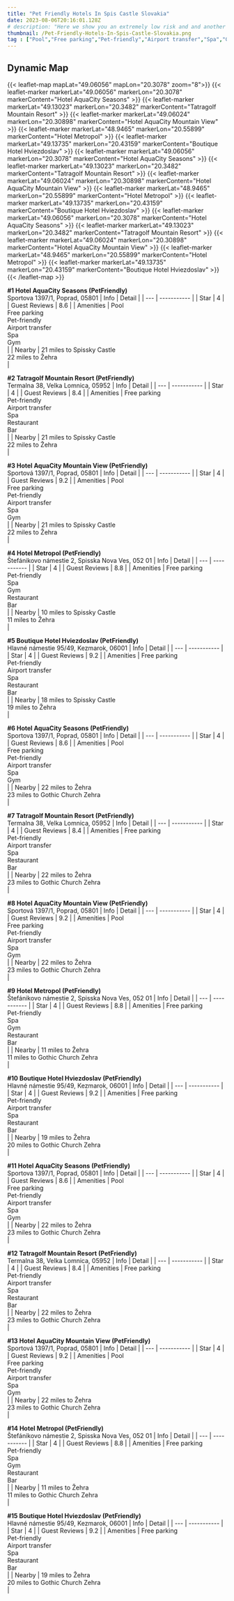 ```yaml
---
title: "Pet Friendly Hotels In Spis Castle Slovakia"
date: 2023-08-06T20:16:01.128Z
# description: "Here we show you an extremely low risk and and another medium risk approach to earn passive income "
thumbnail: /Pet-Friendly-Hotels-In-Spis-Castle-Slovakia.png
tag : ["Pool","Free parking","Pet-friendly","Airport transfer","Spa","Gym","Restaurant","Bar"]
---
```


## Dynamic Map
{{< leaflet-map  mapLat="49.06056" mapLon="20.3078" zoom="8">}}
    {{< leaflet-marker markerLat="49.06056" markerLon="20.3078" markerContent="Hotel AquaCity Seasons" >}}
    {{< leaflet-marker markerLat="49.13023" markerLon="20.3482" markerContent="Tatragolf Mountain Resort" >}}
    {{< leaflet-marker markerLat="49.06024" markerLon="20.30898" markerContent="Hotel AquaCity Mountain View" >}}
    {{< leaflet-marker markerLat="48.9465" markerLon="20.55899" markerContent="Hotel Metropol" >}}
    {{< leaflet-marker markerLat="49.13735" markerLon="20.43159" markerContent="Boutique Hotel Hviezdoslav" >}}
    {{< leaflet-marker markerLat="49.06056" markerLon="20.3078" markerContent="Hotel AquaCity Seasons" >}}
    {{< leaflet-marker markerLat="49.13023" markerLon="20.3482" markerContent="Tatragolf Mountain Resort" >}}
    {{< leaflet-marker markerLat="49.06024" markerLon="20.30898" markerContent="Hotel AquaCity Mountain View" >}}
    {{< leaflet-marker markerLat="48.9465" markerLon="20.55899" markerContent="Hotel Metropol" >}}
    {{< leaflet-marker markerLat="49.13735" markerLon="20.43159" markerContent="Boutique Hotel Hviezdoslav" >}}
    {{< leaflet-marker markerLat="49.06056" markerLon="20.3078" markerContent="Hotel AquaCity Seasons" >}}
    {{< leaflet-marker markerLat="49.13023" markerLon="20.3482" markerContent="Tatragolf Mountain Resort" >}}
    {{< leaflet-marker markerLat="49.06024" markerLon="20.30898" markerContent="Hotel AquaCity Mountain View" >}}
    {{< leaflet-marker markerLat="48.9465" markerLon="20.55899" markerContent="Hotel Metropol" >}}
    {{< leaflet-marker markerLat="49.13735" markerLon="20.43159" markerContent="Boutique Hotel Hviezdoslav" >}}
{{< /leaflet-map >}}


**#1 Hotel AquaCity Seasons (PetFriendly)**<br>Sportova 1397/1, Poprad, 05801
| Info | Detail |
| --- | ----------- |
| Star | 4 |
| Guest Reviews | 8.6 |
| Amenities | Pool<br>Free parking<br>Pet-friendly<br>Airport transfer<br>Spa<br>Gym<br> |
| Nearby | 21 miles to Spissky Castle<br>22 miles to Žehra<br> |

**#2 Tatragolf Mountain Resort (PetFriendly)**<br>Termalna 38, Velka Lomnica, 05952
| Info | Detail |
| --- | ----------- |
| Star | 4 |
| Guest Reviews | 8.4 |
| Amenities | Free parking<br>Pet-friendly<br>Airport transfer<br>Spa<br>Restaurant<br>Bar<br> |
| Nearby | 21 miles to Spissky Castle<br>22 miles to Žehra<br> |

**#3 Hotel AquaCity Mountain View (PetFriendly)**<br>Sportová 1397/1, Poprad, 05801
| Info | Detail |
| --- | ----------- |
| Star | 4 |
| Guest Reviews | 9.2 |
| Amenities | Pool<br>Free parking<br>Pet-friendly<br>Airport transfer<br>Spa<br>Gym<br> |
| Nearby | 21 miles to Spissky Castle<br>22 miles to Žehra<br> |

**#4 Hotel Metropol (PetFriendly)**<br>Štefánikovo námestie 2, Spisska Nova Ves, 052 01
| Info | Detail |
| --- | ----------- |
| Star | 4 |
| Guest Reviews | 8.8 |
| Amenities | Free parking<br>Pet-friendly<br>Spa<br>Gym<br>Restaurant<br>Bar<br> |
| Nearby | 10 miles to Spissky Castle<br>11 miles to Žehra<br> |

**#5 Boutique Hotel Hviezdoslav (PetFriendly)**<br>Hlavné námestie 95/49, Kezmarok, 06001
| Info | Detail |
| --- | ----------- |
| Star | 4 |
| Guest Reviews | 9.2 |
| Amenities | Free parking<br>Pet-friendly<br>Airport transfer<br>Spa<br>Restaurant<br>Bar<br> |
| Nearby | 18 miles to Spissky Castle<br>19 miles to Žehra<br> |

**#6 Hotel AquaCity Seasons (PetFriendly)**<br>Sportova 1397/1, Poprad, 05801
| Info | Detail |
| --- | ----------- |
| Star | 4 |
| Guest Reviews | 8.6 |
| Amenities | Pool<br>Free parking<br>Pet-friendly<br>Airport transfer<br>Spa<br>Gym<br> |
| Nearby | 22 miles to Žehra<br>23 miles to Gothic Church Zehra<br> |

**#7 Tatragolf Mountain Resort (PetFriendly)**<br>Termalna 38, Velka Lomnica, 05952
| Info | Detail |
| --- | ----------- |
| Star | 4 |
| Guest Reviews | 8.4 |
| Amenities | Free parking<br>Pet-friendly<br>Airport transfer<br>Spa<br>Restaurant<br>Bar<br> |
| Nearby | 22 miles to Žehra<br>23 miles to Gothic Church Zehra<br> |

**#8 Hotel AquaCity Mountain View (PetFriendly)**<br>Sportová 1397/1, Poprad, 05801
| Info | Detail |
| --- | ----------- |
| Star | 4 |
| Guest Reviews | 9.2 |
| Amenities | Pool<br>Free parking<br>Pet-friendly<br>Airport transfer<br>Spa<br>Gym<br> |
| Nearby | 22 miles to Žehra<br>23 miles to Gothic Church Zehra<br> |

**#9 Hotel Metropol (PetFriendly)**<br>Štefánikovo námestie 2, Spisska Nova Ves, 052 01
| Info | Detail |
| --- | ----------- |
| Star | 4 |
| Guest Reviews | 8.8 |
| Amenities | Free parking<br>Pet-friendly<br>Spa<br>Gym<br>Restaurant<br>Bar<br> |
| Nearby | 11 miles to Žehra<br>11 miles to Gothic Church Zehra<br> |

**#10 Boutique Hotel Hviezdoslav (PetFriendly)**<br>Hlavné námestie 95/49, Kezmarok, 06001
| Info | Detail |
| --- | ----------- |
| Star | 4 |
| Guest Reviews | 9.2 |
| Amenities | Free parking<br>Pet-friendly<br>Airport transfer<br>Spa<br>Restaurant<br>Bar<br> |
| Nearby | 19 miles to Žehra<br>20 miles to Gothic Church Zehra<br> |

**#11 Hotel AquaCity Seasons (PetFriendly)**<br>Sportova 1397/1, Poprad, 05801
| Info | Detail |
| --- | ----------- |
| Star | 4 |
| Guest Reviews | 8.6 |
| Amenities | Pool<br>Free parking<br>Pet-friendly<br>Airport transfer<br>Spa<br>Gym<br> |
| Nearby | 22 miles to Žehra<br>23 miles to Gothic Church Zehra<br> |

**#12 Tatragolf Mountain Resort (PetFriendly)**<br>Termalna 38, Velka Lomnica, 05952
| Info | Detail |
| --- | ----------- |
| Star | 4 |
| Guest Reviews | 8.4 |
| Amenities | Free parking<br>Pet-friendly<br>Airport transfer<br>Spa<br>Restaurant<br>Bar<br> |
| Nearby | 22 miles to Žehra<br>23 miles to Gothic Church Zehra<br> |

**#13 Hotel AquaCity Mountain View (PetFriendly)**<br>Sportová 1397/1, Poprad, 05801
| Info | Detail |
| --- | ----------- |
| Star | 4 |
| Guest Reviews | 9.2 |
| Amenities | Pool<br>Free parking<br>Pet-friendly<br>Airport transfer<br>Spa<br>Gym<br> |
| Nearby | 22 miles to Žehra<br>23 miles to Gothic Church Zehra<br> |

**#14 Hotel Metropol (PetFriendly)**<br>Štefánikovo námestie 2, Spisska Nova Ves, 052 01
| Info | Detail |
| --- | ----------- |
| Star | 4 |
| Guest Reviews | 8.8 |
| Amenities | Free parking<br>Pet-friendly<br>Spa<br>Gym<br>Restaurant<br>Bar<br> |
| Nearby | 11 miles to Žehra<br>11 miles to Gothic Church Zehra<br> |

**#15 Boutique Hotel Hviezdoslav (PetFriendly)**<br>Hlavné námestie 95/49, Kezmarok, 06001
| Info | Detail |
| --- | ----------- |
| Star | 4 |
| Guest Reviews | 9.2 |
| Amenities | Free parking<br>Pet-friendly<br>Airport transfer<br>Spa<br>Restaurant<br>Bar<br> |
| Nearby | 19 miles to Žehra<br>20 miles to Gothic Church Zehra<br> |

